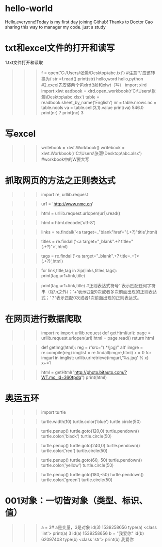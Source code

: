 # hello-world
Hello,everyone!Today is my first day joining Github!
Thanks to Doctor Cao sharing this way to manager my code.
just a study 
# txt和excel文件的打开和读写
 1.txt文件打开和读取
>>> f = open('C:/Users/张灏/Desktop/abc.txt') #注意“\”应该转换为/
>>> str =f.read()
>>> print(str)
>>>hello,word
>>> hello,python
 #2.excel先安装两个包xlrd(读)和xlwt（写）
>>> import xlrd
 >>>import xlwt
 >>>eadbook = xlrd.open_workbook(r'C:\Users\张灏\Desktop\abc.xlsx')
>>> table = readbook.sheet_by_name('English')
>>> nr = table.nrows
>>> nc = table.ncols
>>> va = table.cell(3,1).value
>>> print(va)
546.0
>>> print(nr)
7
>>> print(nc)
3
# 写excel
>>>writebook = xlwt.Workbook()
>>> writebook = xlwt.Workbook(r'C:\Users\张灏\Desktop\abc.xlsx') #workbook中的W要大写
# 抓取网页的方法之正则表达式
>>> import re, urllib.request
			
>>> ur1 = 'http://www.nmc.cn'
			
>>> html = urllib.request.urlopen(ur1).read()
			
>>> html = html.decode('utf-8')
			
>>> links = re.findall('<a target=_"blank"href="(.+?)"title',html)
			
>>> titles = re.findall('<a target="_blank".+? title="(.+?)">',html)
			
>>> tags = re.findall('<a target="_blank".+? title=.+?>(.+?)</a>',html)
			
>>> for link,title,tag in zip(links,titles,tags):
			print(tag,ur1+link,title)

			
>>> print(tag,ur1+link,title)
#正则表达式符号’.’表示匹配任何字符串（除\n之外）；‘+’表示匹配0次或者多次前面出现的正则表达式；‘？’表示匹配0次或者1次前面出现的正则表达式。
# 在网页进行数据爬取
>>>import re
>>> import urllib.request
>>> def getHtml(url):
	page = urllib.request.urlopen(url)
	html = page.read()
	return html

>>> def getImg(html):
	reg = r'src="(.*\jpg)" alt'
	imgre = re.compile(reg)
	imglist = re.findall(imgre,html)
	x = 0
	for imgurl in imglist:
		urllib.urlretrieve(imgurl,'%s.jpg' % x)
		x+=1

		
>>> html = getHtml("http://photo.bitauto.com/?WT.mc_id=360tpdq")
>>> print(html)
 # 奥运五环
>>>import turtle

>>>turtle.width(10)
>>>turtle.color('blue')
>>>turtle.circle(50)

>>>turtle.penup()
>>>turtle.goto(120,0)
>>>turtle.pendown()
>>>turtle.color('black')
>>>turtle.circle(50)

>>>turtle.penup()
>>>turtle.goto(240,0)
>>>turtle.pendown()
>>>turtle.color('red')
>>>turtle.circle(50)

>>>turtle.penup()
>>>turtle.goto(60,-50)
>>>turtle.pendown()
>>>turtle.color('yellow')
>>>turtle.circle(50)

>>>turtle.penup()
>>>turtle.goto(180,-50)
>>>turtle.pendown()
>>>turtle.color('green')
>>>turtle.circle(50)
# 001对象：一切皆对象（类型、标识、值）
>>> a = 3# a是变量，3是对象
>>> id(3)
1539258656
>>> type(a)
<class 'int'>
>>> print(a)
3
>>> id(a)
1539258656
>>> b = "我爱你"
>>> id(b)
62097408
>>> type(b)
<class 'str'>
>>> print(b)
我爱你

